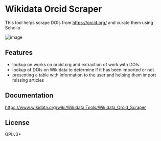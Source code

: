# Wikidata Orcid Scraper
This tool helps scrape DOIs from https://orcid.org/ and curate them using Scholia

![image](https://github.com/dpriskorn/WikidataOrcidScraper/assets/68460690/33e917a1-09f8-4e22-8830-85b178964c58)

## Features
* lookup on works on orcid.org and extraction of work with DOIs
* lookup of DOIs on Wikidata to determine if it has been imported or not
* presenting a table with information to the user and helping them import missing articles

## Documentation
https://www.wikidata.org/wiki/Wikidata:Tools/Wikidata_Orcid_Scraper

## License
GPLv3+